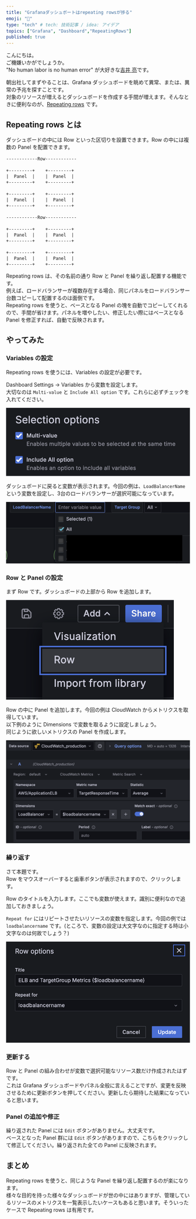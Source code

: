 ```yaml
---
title: "Grafanaダッシュボートはrepeating rowsが捗る"
emoji: "🔄"
type: "tech" # tech: 技術記事 / idea: アイデア
topics: ["Grafana", "Dashboard","RepeatingRows"]
published: true
---
```

こんにちは。  
ご機嫌いかがでしょうか。  
"No human labor is no human error" が大好きな[吉井 亮](https://twitter.com/YoshiiRyo1)です。  

朝出社してまずやることは、Grafana ダッシュボードを眺めて異常、または、異常の予兆を探すことです。  
対象のリソースが増えるとダッシュボードを作成する手間が増えます。そんなときに便利なのが、[Repeating rows](https://grafana.com/docs/grafana/latest/dashboards/build-dashboards/create-dashboard/#configure-repeating-rows) です。


## Repeating rows とは

ダッシュボードの中には Row といった区切りを設置できます。Row の中には複数の Panel を配置できます。  

```asciidoc
------------Row------------

+---------+    +---------+
|  Panel  |    |  Panel  |
+---------+    +---------+

+---------+    +---------+
|  Panel  |    |  Panel  |
+---------+    +---------+

------------Row------------

+---------+    +---------+
|  Panel  |    |  Panel  |
+---------+    +---------+

+---------+    +---------+
|  Panel  |    |  Panel  |
+---------+    +---------+
```

Repeating rows は、その名前の通り Row と Panel を繰り返し配置する機能です。  
例えば、ロードバランサーが複数存在する場合、同じパネルをロードバランサー台数コピーして配置するのは面倒です。  
Repeating rows を使うと、ベースとなる Panel の塊を自動でコピーしてくれるので、手間が省けます。パネルを増やしたい、修正したい際にはベースとなる Panel を修正すれば、自動で反映されます。  

## やってみた

### Variables の設定

Repeating rows を使うには、Variables の設定が必要です。  

Dashboard Settings -> Variables から変数を設定します。  
大切なのは `Multi-value` と `Include All option` です。これらに必ずチェックを入れてください。  

![alt text](/images/grafana_dashboard_settings.png)  

ダッシュボードに戻ると変数が表示されます。今回の例は、`LoadBalancerName` という変数を設定し、3台のロードバランサーが選択可能になっています。  

![img](/images/grafana_variables.png)

### Row と Panel の設定

まず Row です。ダッシュボードの上部から Row を追加します。  

![alt text](/images/grafana_add_row.png)  

Row の中に Panel を追加します。今回の例は CloudWatch からメトリクスを取得しています。  
以下例のように Dimensions で変数を取るように設定しましょう。  
同じように欲しいメトリクスの Panel を作成します。  

![alt text](/images/grafana_panel_cloudwatch.png)

### 繰り返す

さて本題です。  
Row をマウスオーバーすると歯車ボタンが表示されますので、クリックします。  

Row のタイトルを入力します。ここでも変数が使えます。識別に便利なので追加しておきましょう。  

`Repeat for` にはリピートさせたいリソースの変数を指定します。今回の例では `loadbalancername` です。(ところで、変数の設定は大文字なのに指定する時は小文字なのは何故でしょう？)

![alt text](/images/grafana_row_options.png)  

### 更新する

Row と Panel の組み合わせが変数で選択可能なリソース数だけ作成されたはずです。  
これは Grafana ダッシュボードやパネル全般に言えることですが、変更を反映させるために更新ボタンを押してください。更新したら期待した結果になっていると思います。  


### Panel の追加や修正

繰り返された Panel には `Edit` ボタンがありません。大丈夫です。  
ベースとなった Panel 群には `Edit` ボタンがありますので、こちらをクリックして修正してください。繰り返された全ての Panel に反映されます。  

## まとめ

Repeating rows を使うと、同じような Panel を繰り返し配置するのが楽になります。  
様々な目的を持った様々なダッシュボードが世の中にはありますが、管理しているリソースのメトリクスを一覧表示したいケースもあると思います。そういったケースで Repeating rows は有用です。  

